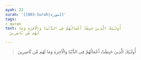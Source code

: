 ```yaml
---
ayah: 22
surah: '[[003-Surah|سورة]]'
tags:
- quran
text: أُولَـٰئِكَ الَّذِينَ حَبِطَتْ أَعْمَالُهُمْ فِي الدُّنْيَا وَالْآخِرَةِ وَمَا
  لَهُم مِّن نَّاصِرِينَ

---
```

> أُولَـٰئِكَ الَّذِينَ حَبِطَتْ أَعْمَالُهُمْ فِي الدُّنْيَا وَالْآخِرَةِ وَمَا لَهُم مِّن نَّاصِرِينَ
